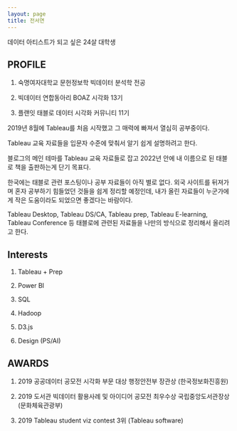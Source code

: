```yaml
---
layout: page
title: 전서연
---
```

   

데이터 아티스트가 되고 싶은 24살 대학생 



## PROFILE


1. 숙명여자대학교 문헌정보학 빅데이터 분석학 전공

2. 빅데이터 연합동아리 BOAZ 시각화 13기  

3. 플랜잇 태블로 데이터 시각화 커뮤니티 11기 


2019년 8월에 Tableau를 처음 시작했고 그 매력에 빠져서 열심히 공부중이다.   


Tableau 교육 자료들을 입문자 수준에 맞춰서 알기 쉽게 설명하려고 한다. 

블로그의 메인 테마를 Tableau 교육 자료들로 잡고 2022년 안에 내 이름으로 된 태블로 책을 출판하는게 단기 목표다. 

한국에는 태블로 관련 포스팅이나 공부 자료들이 아직 별로 없다. 
외국 사이트를 뒤져가며 혼자 공부하기 힘들었던 것들을 쉽게 정리할 예정인데, 내가 올린 자료들이 누군가에게 작은 도움이라도 되었으면 좋겠다는 바람이다. 

Tableau Desktop, Tableau DS/CA, Tableau prep, Tableau E-learning, Tableau Conference 등 태블로에 관련된 자료들을 나만의 방식으로 정리해서 올리려고 한다. 




## Interests

1. Tableau + Prep

2. Power BI

3. SQL

4. Hadoop

5. D3.js

6. Design (PS/AI)




## AWARDS

1. 2019 공공데이터 공모전 시각화 부문 대상 행정안전부 장관상 (한국정보화진흥원)

2. 2019 도서관 빅데이터 활용사례 및 아이디어 공모전 최우수상 국립중앙도서관장상 (문화체육관광부)

3. 2019 Tableau student viz contest 3위 (Tableau software)


